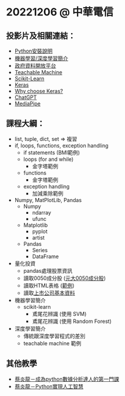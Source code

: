 # 20221206 @ 中華電信

## 投影片及相關連結：

* [Python安裝說明](https://docs.google.com/presentation/d/1TblGWFI4PjgHZwCPXMqwIRS7LhAMjAb_BehB1J1uZ_4/edit?usp=sharing)
* [機器學習/深度學習簡介](https://docs.google.com/presentation/d/1k8KY-j9sopuBr9wqaaG_EBH-3kbhP1t_CPwBkVWY7c8/edit?usp=sharing)
* [政府資料開放平台](https://data.gov.tw/)
* [Teachable Machine](https://teachablemachine.withgoogle.com/)
* [Scikit-Learn](https://scikit-learn.org/stable/)
* [Keras](https://keras.io/)
* [Why choose Keras?](https://keras.io/why_keras/)
* [ChatGPT](https://chat.openai.com/chat)
* [MediaPipe](https://google.github.io/mediapipe/)

## 課程大綱：

* list, tuple, dict, set => 複習
* if, loops, functions, exception handling
	* if statements (BMI範例)
	* loops (for and while)
		* 金字塔範例
	* functions
		* 金字塔範例
	* exception handling
		* 加減乘除範例
* Numpy, MatPlotLib, Pandas
	* Numpy
		* ndarray
		* ufunc
	* Matplotlib
		* pyplot
		* artist
	* Pandas
		* Series
		* DataFrame
* 量化投資
	* pandas處理股票資訊
    * 讀取0050成分股 ([元大0050成分股](https://www.yuantaetfs.com/api/StkWeights?date=&fundid=1066))
    * 讀取HTML表格 ([範例](https://www.pmi.org.tw/?p=5361))
    * 讀取[上市公司基本資料](https://mopsfin.twse.com.tw/opendata/t187ap03_L.csv)
* 機器學習簡介
	* scikit-learn
		* 鳶尾花辨識 (使用 SVM)
        * 鳶尾花辨識 (使用 Random Forest)
* 深度學習簡介
	* 傳統跟深度學習程式的差別
	* teachable machine 範例

## 其他教學

* [蔡炎龍－成為python數據分析達人的第一門課](https://ctld.video.nccu.edu.tw/km/1399)
* [蔡炎龍－Python實現人工智慧](https://ctld.video.nccu.edu.tw/km/1172)